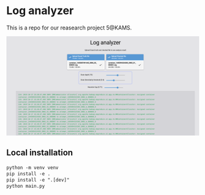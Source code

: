 # Log analyzer

This is a repo for our reasearch project 5@KAMS.

![Homepage](./imgs/homepage.png)

## Local installation

```shell
python -m venv venv
pip install -e .
pip install -e ".[dev]"
python main.py
```
